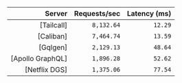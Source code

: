 <!-- PERFORMANCE_RESULTS_START -->

| Server | Requests/sec | Latency (ms) |
|--------:|--------------:|--------------:|
| [Tailcall] | `8,132.64` | `12.29` |
| [Caliban] | `7,464.74` | `13.59` |
| [Gqlgen] | `2,129.13` | `48.64` |
| [Apollo GraphQL] | `1,896.28` | `52.62` |
| [Netflix DGS] | `1,375.06` | `77.54` |

<!-- PERFORMANCE_RESULTS_END -->
